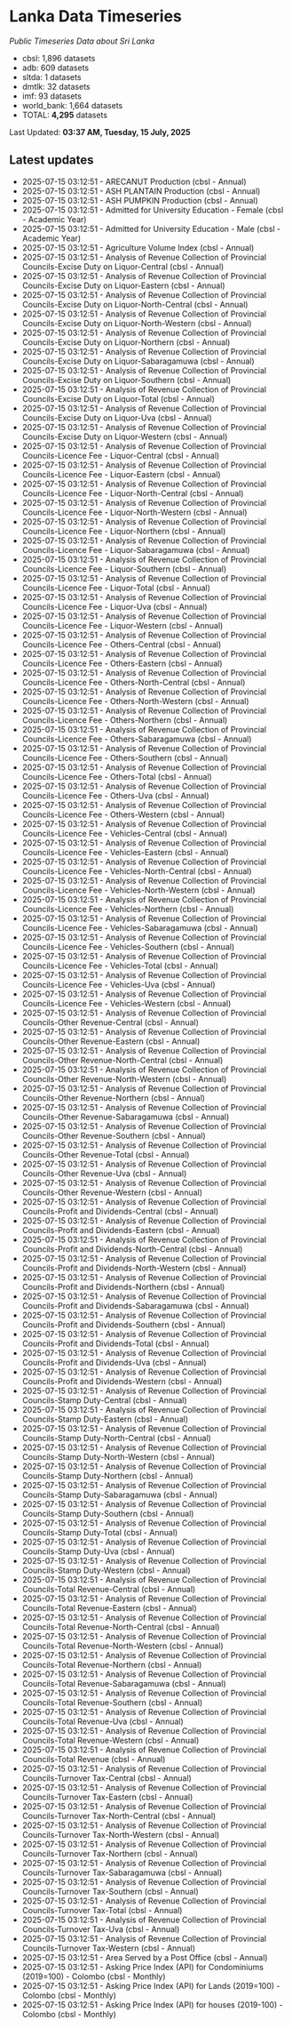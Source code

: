 # Lanka Data Timeseries
*Public Timeseries Data about Sri Lanka*

* cbsl: 1,896 datasets
* adb: 609 datasets
* sltda: 1 datasets
* dmtlk: 32 datasets
* imf: 93 datasets
* world_bank: 1,664 datasets
* TOTAL: **4,295** datasets

Last Updated: **03:37 AM, Tuesday, 15 July, 2025**

## Latest updates

* 2025-07-15 03:12:51 - ARECANUT Production (cbsl - Annual)
* 2025-07-15 03:12:51 - ASH PLANTAIN Production (cbsl - Annual)
* 2025-07-15 03:12:51 - ASH PUMPKIN Production (cbsl - Annual)
* 2025-07-15 03:12:51 - Admitted for University Education - Female (cbsl - Academic Year)
* 2025-07-15 03:12:51 - Admitted for University Education - Male (cbsl - Academic Year)
* 2025-07-15 03:12:51 - Agriculture Volume Index (cbsl - Annual)
* 2025-07-15 03:12:51 - Analysis of Revenue Collection of Provincial Councils-Excise Duty on Liquor-Central (cbsl - Annual)
* 2025-07-15 03:12:51 - Analysis of Revenue Collection of Provincial Councils-Excise Duty on Liquor-Eastern (cbsl - Annual)
* 2025-07-15 03:12:51 - Analysis of Revenue Collection of Provincial Councils-Excise Duty on Liquor-North-Central (cbsl - Annual)
* 2025-07-15 03:12:51 - Analysis of Revenue Collection of Provincial Councils-Excise Duty on Liquor-North-Western (cbsl - Annual)
* 2025-07-15 03:12:51 - Analysis of Revenue Collection of Provincial Councils-Excise Duty on Liquor-Northern (cbsl - Annual)
* 2025-07-15 03:12:51 - Analysis of Revenue Collection of Provincial Councils-Excise Duty on Liquor-Sabaragamuwa (cbsl - Annual)
* 2025-07-15 03:12:51 - Analysis of Revenue Collection of Provincial Councils-Excise Duty on Liquor-Southern (cbsl - Annual)
* 2025-07-15 03:12:51 - Analysis of Revenue Collection of Provincial Councils-Excise Duty on Liquor-Total (cbsl - Annual)
* 2025-07-15 03:12:51 - Analysis of Revenue Collection of Provincial Councils-Excise Duty on Liquor-Uva (cbsl - Annual)
* 2025-07-15 03:12:51 - Analysis of Revenue Collection of Provincial Councils-Excise Duty on Liquor-Western (cbsl - Annual)
* 2025-07-15 03:12:51 - Analysis of Revenue Collection of Provincial Councils-Licence Fee - Liquor-Central (cbsl - Annual)
* 2025-07-15 03:12:51 - Analysis of Revenue Collection of Provincial Councils-Licence Fee - Liquor-Eastern (cbsl - Annual)
* 2025-07-15 03:12:51 - Analysis of Revenue Collection of Provincial Councils-Licence Fee - Liquor-North-Central (cbsl - Annual)
* 2025-07-15 03:12:51 - Analysis of Revenue Collection of Provincial Councils-Licence Fee - Liquor-North-Western (cbsl - Annual)
* 2025-07-15 03:12:51 - Analysis of Revenue Collection of Provincial Councils-Licence Fee - Liquor-Northern (cbsl - Annual)
* 2025-07-15 03:12:51 - Analysis of Revenue Collection of Provincial Councils-Licence Fee - Liquor-Sabaragamuwa (cbsl - Annual)
* 2025-07-15 03:12:51 - Analysis of Revenue Collection of Provincial Councils-Licence Fee - Liquor-Southern (cbsl - Annual)
* 2025-07-15 03:12:51 - Analysis of Revenue Collection of Provincial Councils-Licence Fee - Liquor-Total (cbsl - Annual)
* 2025-07-15 03:12:51 - Analysis of Revenue Collection of Provincial Councils-Licence Fee - Liquor-Uva (cbsl - Annual)
* 2025-07-15 03:12:51 - Analysis of Revenue Collection of Provincial Councils-Licence Fee - Liquor-Western (cbsl - Annual)
* 2025-07-15 03:12:51 - Analysis of Revenue Collection of Provincial Councils-Licence Fee - Others-Central (cbsl - Annual)
* 2025-07-15 03:12:51 - Analysis of Revenue Collection of Provincial Councils-Licence Fee - Others-Eastern (cbsl - Annual)
* 2025-07-15 03:12:51 - Analysis of Revenue Collection of Provincial Councils-Licence Fee - Others-North-Central (cbsl - Annual)
* 2025-07-15 03:12:51 - Analysis of Revenue Collection of Provincial Councils-Licence Fee - Others-North-Western (cbsl - Annual)
* 2025-07-15 03:12:51 - Analysis of Revenue Collection of Provincial Councils-Licence Fee - Others-Northern (cbsl - Annual)
* 2025-07-15 03:12:51 - Analysis of Revenue Collection of Provincial Councils-Licence Fee - Others-Sabaragamuwa (cbsl - Annual)
* 2025-07-15 03:12:51 - Analysis of Revenue Collection of Provincial Councils-Licence Fee - Others-Southern (cbsl - Annual)
* 2025-07-15 03:12:51 - Analysis of Revenue Collection of Provincial Councils-Licence Fee - Others-Total (cbsl - Annual)
* 2025-07-15 03:12:51 - Analysis of Revenue Collection of Provincial Councils-Licence Fee - Others-Uva (cbsl - Annual)
* 2025-07-15 03:12:51 - Analysis of Revenue Collection of Provincial Councils-Licence Fee - Others-Western (cbsl - Annual)
* 2025-07-15 03:12:51 - Analysis of Revenue Collection of Provincial Councils-Licence Fee - Vehicles-Central (cbsl - Annual)
* 2025-07-15 03:12:51 - Analysis of Revenue Collection of Provincial Councils-Licence Fee - Vehicles-Eastern (cbsl - Annual)
* 2025-07-15 03:12:51 - Analysis of Revenue Collection of Provincial Councils-Licence Fee - Vehicles-North-Central (cbsl - Annual)
* 2025-07-15 03:12:51 - Analysis of Revenue Collection of Provincial Councils-Licence Fee - Vehicles-North-Western (cbsl - Annual)
* 2025-07-15 03:12:51 - Analysis of Revenue Collection of Provincial Councils-Licence Fee - Vehicles-Northern (cbsl - Annual)
* 2025-07-15 03:12:51 - Analysis of Revenue Collection of Provincial Councils-Licence Fee - Vehicles-Sabaragamuwa (cbsl - Annual)
* 2025-07-15 03:12:51 - Analysis of Revenue Collection of Provincial Councils-Licence Fee - Vehicles-Southern (cbsl - Annual)
* 2025-07-15 03:12:51 - Analysis of Revenue Collection of Provincial Councils-Licence Fee - Vehicles-Total (cbsl - Annual)
* 2025-07-15 03:12:51 - Analysis of Revenue Collection of Provincial Councils-Licence Fee - Vehicles-Uva (cbsl - Annual)
* 2025-07-15 03:12:51 - Analysis of Revenue Collection of Provincial Councils-Licence Fee - Vehicles-Western (cbsl - Annual)
* 2025-07-15 03:12:51 - Analysis of Revenue Collection of Provincial Councils-Other Revenue-Central (cbsl - Annual)
* 2025-07-15 03:12:51 - Analysis of Revenue Collection of Provincial Councils-Other Revenue-Eastern (cbsl - Annual)
* 2025-07-15 03:12:51 - Analysis of Revenue Collection of Provincial Councils-Other Revenue-North-Central (cbsl - Annual)
* 2025-07-15 03:12:51 - Analysis of Revenue Collection of Provincial Councils-Other Revenue-North-Western (cbsl - Annual)
* 2025-07-15 03:12:51 - Analysis of Revenue Collection of Provincial Councils-Other Revenue-Northern (cbsl - Annual)
* 2025-07-15 03:12:51 - Analysis of Revenue Collection of Provincial Councils-Other Revenue-Sabaragamuwa (cbsl - Annual)
* 2025-07-15 03:12:51 - Analysis of Revenue Collection of Provincial Councils-Other Revenue-Southern (cbsl - Annual)
* 2025-07-15 03:12:51 - Analysis of Revenue Collection of Provincial Councils-Other Revenue-Total (cbsl - Annual)
* 2025-07-15 03:12:51 - Analysis of Revenue Collection of Provincial Councils-Other Revenue-Uva (cbsl - Annual)
* 2025-07-15 03:12:51 - Analysis of Revenue Collection of Provincial Councils-Other Revenue-Western (cbsl - Annual)
* 2025-07-15 03:12:51 - Analysis of Revenue Collection of Provincial Councils-Profit and Dividends-Central (cbsl - Annual)
* 2025-07-15 03:12:51 - Analysis of Revenue Collection of Provincial Councils-Profit and Dividends-Eastern (cbsl - Annual)
* 2025-07-15 03:12:51 - Analysis of Revenue Collection of Provincial Councils-Profit and Dividends-North-Central (cbsl - Annual)
* 2025-07-15 03:12:51 - Analysis of Revenue Collection of Provincial Councils-Profit and Dividends-North-Western (cbsl - Annual)
* 2025-07-15 03:12:51 - Analysis of Revenue Collection of Provincial Councils-Profit and Dividends-Northern (cbsl - Annual)
* 2025-07-15 03:12:51 - Analysis of Revenue Collection of Provincial Councils-Profit and Dividends-Sabaragamuwa (cbsl - Annual)
* 2025-07-15 03:12:51 - Analysis of Revenue Collection of Provincial Councils-Profit and Dividends-Southern (cbsl - Annual)
* 2025-07-15 03:12:51 - Analysis of Revenue Collection of Provincial Councils-Profit and Dividends-Total (cbsl - Annual)
* 2025-07-15 03:12:51 - Analysis of Revenue Collection of Provincial Councils-Profit and Dividends-Uva (cbsl - Annual)
* 2025-07-15 03:12:51 - Analysis of Revenue Collection of Provincial Councils-Profit and Dividends-Western (cbsl - Annual)
* 2025-07-15 03:12:51 - Analysis of Revenue Collection of Provincial Councils-Stamp Duty-Central (cbsl - Annual)
* 2025-07-15 03:12:51 - Analysis of Revenue Collection of Provincial Councils-Stamp Duty-Eastern (cbsl - Annual)
* 2025-07-15 03:12:51 - Analysis of Revenue Collection of Provincial Councils-Stamp Duty-North-Central (cbsl - Annual)
* 2025-07-15 03:12:51 - Analysis of Revenue Collection of Provincial Councils-Stamp Duty-North-Western (cbsl - Annual)
* 2025-07-15 03:12:51 - Analysis of Revenue Collection of Provincial Councils-Stamp Duty-Northern (cbsl - Annual)
* 2025-07-15 03:12:51 - Analysis of Revenue Collection of Provincial Councils-Stamp Duty-Sabaragamuwa (cbsl - Annual)
* 2025-07-15 03:12:51 - Analysis of Revenue Collection of Provincial Councils-Stamp Duty-Southern (cbsl - Annual)
* 2025-07-15 03:12:51 - Analysis of Revenue Collection of Provincial Councils-Stamp Duty-Total (cbsl - Annual)
* 2025-07-15 03:12:51 - Analysis of Revenue Collection of Provincial Councils-Stamp Duty-Uva (cbsl - Annual)
* 2025-07-15 03:12:51 - Analysis of Revenue Collection of Provincial Councils-Stamp Duty-Western (cbsl - Annual)
* 2025-07-15 03:12:51 - Analysis of Revenue Collection of Provincial Councils-Total Revenue-Central (cbsl - Annual)
* 2025-07-15 03:12:51 - Analysis of Revenue Collection of Provincial Councils-Total Revenue-Eastern (cbsl - Annual)
* 2025-07-15 03:12:51 - Analysis of Revenue Collection of Provincial Councils-Total Revenue-North-Central (cbsl - Annual)
* 2025-07-15 03:12:51 - Analysis of Revenue Collection of Provincial Councils-Total Revenue-North-Western (cbsl - Annual)
* 2025-07-15 03:12:51 - Analysis of Revenue Collection of Provincial Councils-Total Revenue-Northern (cbsl - Annual)
* 2025-07-15 03:12:51 - Analysis of Revenue Collection of Provincial Councils-Total Revenue-Sabaragamuwa (cbsl - Annual)
* 2025-07-15 03:12:51 - Analysis of Revenue Collection of Provincial Councils-Total Revenue-Southern (cbsl - Annual)
* 2025-07-15 03:12:51 - Analysis of Revenue Collection of Provincial Councils-Total Revenue-Uva (cbsl - Annual)
* 2025-07-15 03:12:51 - Analysis of Revenue Collection of Provincial Councils-Total Revenue-Western (cbsl - Annual)
* 2025-07-15 03:12:51 - Analysis of Revenue Collection of Provincial Councils-Total Revenue (cbsl - Annual)
* 2025-07-15 03:12:51 - Analysis of Revenue Collection of Provincial Councils-Turnover Tax-Central (cbsl - Annual)
* 2025-07-15 03:12:51 - Analysis of Revenue Collection of Provincial Councils-Turnover Tax-Eastern (cbsl - Annual)
* 2025-07-15 03:12:51 - Analysis of Revenue Collection of Provincial Councils-Turnover Tax-North-Central (cbsl - Annual)
* 2025-07-15 03:12:51 - Analysis of Revenue Collection of Provincial Councils-Turnover Tax-North-Western (cbsl - Annual)
* 2025-07-15 03:12:51 - Analysis of Revenue Collection of Provincial Councils-Turnover Tax-Northern (cbsl - Annual)
* 2025-07-15 03:12:51 - Analysis of Revenue Collection of Provincial Councils-Turnover Tax-Sabaragamuwa (cbsl - Annual)
* 2025-07-15 03:12:51 - Analysis of Revenue Collection of Provincial Councils-Turnover Tax-Southern (cbsl - Annual)
* 2025-07-15 03:12:51 - Analysis of Revenue Collection of Provincial Councils-Turnover Tax-Total (cbsl - Annual)
* 2025-07-15 03:12:51 - Analysis of Revenue Collection of Provincial Councils-Turnover Tax-Uva (cbsl - Annual)
* 2025-07-15 03:12:51 - Analysis of Revenue Collection of Provincial Councils-Turnover Tax-Western (cbsl - Annual)
* 2025-07-15 03:12:51 - Area Served by a Post Office (cbsl - Annual)
* 2025-07-15 03:12:51 - Asking Price Index (API) for Condominiums (2019=100) - Colombo (cbsl - Monthly)
* 2025-07-15 03:12:51 - Asking Price Index (API) for Lands (2019=100) - Colombo (cbsl - Monthly)
* 2025-07-15 03:12:51 - Asking Price Index (API) for houses (2019-100) - Colombo (cbsl - Monthly)